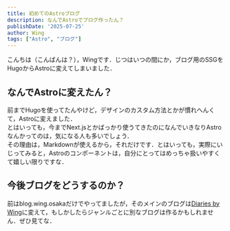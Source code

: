 ```yaml
---
title: 初めてのAstroブログ
description: なんでAstroでブログ作ったん？
publishDate: '2025-07-25'
author: Wing
tags: ["Astro", "ブログ"]
---
```


こんちは（こんばんは？），Wingです．じつはいつの間にか，ブログ用のSSGをHugoからAstroに変えてしまいました．

## なんでAstroに変えたん？
前までHugoを使ってたんやけど，デザインのカスタム方法とかが慣れへんくて，Astroに変えました．    
とはいっても，今までNext.jsとかばっかり使うてきたのになんでいきなりAstroなんかってのは，気になる人も多いでしょう．    
その理由は，Markdownが使えるから，それだけです．とはいっても，実際にいじってみると，Astroのコンポーネントは，自分にとってはめっちゃ扱いやすくて嬉しい限りですな．

## 今後ブログをどうするのか？
前はblog.wing.osakaだけでやってましたが，そのメインのブログは[Diaries by Wing](https://diaries.wing.osaka)に変えて，もしかしたらジャンルごとに別なブログは作るかもしれません．ぜひ見てな．